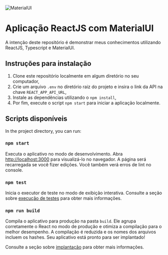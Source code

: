![MaterialUI](https://images.prismic.io/boringowl/e913c1fa-b0b1-4e92-bb7b-f80a241b0527_Material+UI.png)

# Aplicação ReactJS com MaterialUI
A intenção deste repositório é demonstrar meus conhecimentos utilizando ReactJS, Typescript e MaterialUI.

## Instruções para instalação

1) Clone este repositório localmente em algum diretório no seu computador, 
2) Crie um arquivo `.env` no diretório raiz do projeto e insira o link da API na chave `REACT_APP_API_URL`,
3) Instale as dependências utilizando o `npm install`,
4) Por fim, execute o script `npm start` para iniciar a aplicação localmente.

## Scripts disponíveis

In the project directory, you can run:

### `npm start`

Executa o aplicativo no modo de desenvolvimento. Abra [http://localhost:3000](http://localhost:3000) para visualizá-lo no navegador. A página será recarregada se você fizer edições. Você também verá erros de lint no console.

### `npm test`

Inicia o executor de teste no modo de exibição interativa. Consulte a seção sobre [execução de testes](https://facebook.github.io/create-react-app/docs/running-tests) para obter mais informações.

### `npm run build`

Compila o aplicativo para produção na pasta `build`. Ele agrupa corretamente o React no modo de produção e otimiza a compilação para o melhor desempenho.
A compilação é reduzida e os nomes dos arquivos incluem os hashes. Seu aplicativo está pronto para ser implantado!

Consulte a seção sobre [implantação](https://facebook.github.io/create-react-app/docs/deployment) para obter mais informações.
